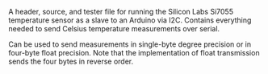 A header, source, and tester file for running the Silicon Labs Si7055 temperature sensor as a slave to an Arduino via I2C. Contains everything needed to send Celsius temperature measurements over serial.

Can be used to send measurements in single-byte degree precision or in four-byte float precision. Note that the implementation of float transmission sends the four bytes in reverse order.
